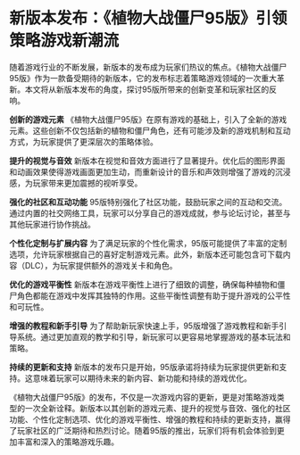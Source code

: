 # 新版本发布：《植物大战僵尸95版》引领策略游戏新潮流

随着游戏行业的不断发展，新版本的发布成为玩家们热议的焦点。《植物大战僵尸95版》作为一款备受期待的新版本，它的发布标志着策略游戏领域的一次重大革新。本文将从新版本发布的角度，探讨95版所带来的创新变革和玩家社区的反响。

**创新的游戏元素**
《植物大战僵尸95版》在原有游戏的基础上，引入了全新的游戏元素。这些创新不仅包括新的植物和僵尸角色，还有可能涉及新的游戏机制和互动方式，为玩家提供了更深层次的策略体验。

**提升的视觉与音效**
新版本在视觉和音效方面进行了显著提升。优化后的图形界面和动画效果使得游戏画面更加生动，而重新设计的音乐和声效则增强了游戏的沉浸感，为玩家带来更加震撼的视听享受。

**强化的社区和互动功能**
95版特别强化了社区功能，鼓励玩家之间的互动和交流。通过内置的社交网络工具，玩家可以分享自己的游戏成就，参与论坛讨论，甚至与其他玩家进行协作挑战。

**个性化定制与扩展内容**
为了满足玩家的个性化需求，95版可能提供了丰富的定制选项，允许玩家根据自己的喜好定制游戏元素。此外，新版本还可能包含可下载内容（DLC），为玩家提供额外的游戏关卡和角色。

**优化的游戏平衡性**
新版本在游戏平衡性上进行了细致的调整，确保每种植物和僵尸角色都能在游戏中发挥其独特的作用。这些平衡性调整有助于提升游戏的公平性和可玩性。

**增强的教程和新手引导**
为了帮助新玩家快速上手，95版增强了游戏教程和新手引导系统。通过更加直观的教学和引导，新玩家可以更容易地掌握游戏的基本玩法和策略。

**持续的更新和支持**
新版本的发布只是开始，95版承诺将持续为玩家提供更新和支持。这意味着玩家可以期待未来的新内容、新功能和持续的游戏优化。

《植物大战僵尸95版》的发布，不仅是一次游戏内容的更新，更是对策略游戏类型的一次全新诠释。新版本以其创新的游戏元素、提升的视觉与音效、强化的社区功能、个性化定制选项、优化的游戏平衡性、增强的教程和持续的更新支持，赢得了玩家社区的广泛期待和热烈讨论。随着95版的推出，玩家们将有机会体验到更加丰富和深入的策略游戏乐趣。